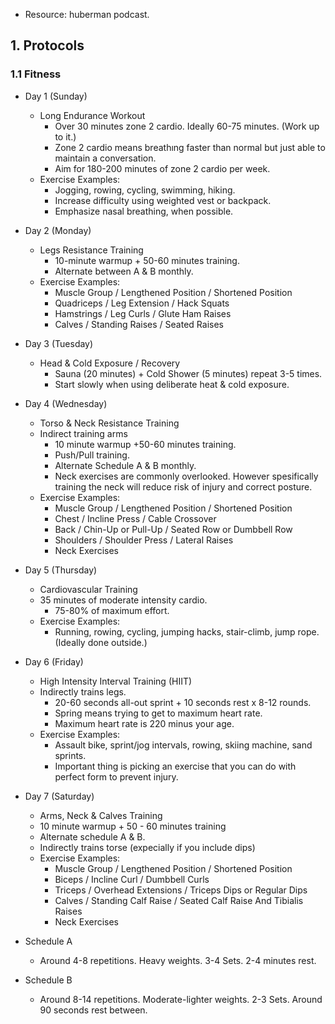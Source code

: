 
* Resource: huberman podcast.
  
## 1. Protocols

### 1.1 Fitness

* Day 1 (Sunday)
  * Long Endurance Workout
    * Over 30 minutes zone 2 cardio. Ideally 60-75 minutes. (Work up to it.)
    * Zone 2 cardio means breathıng faster than normal but just able to maintain a conversation.
    * Aim for 180-200 minutes of zone 2 cardio per week.
  * Exercise Examples:
    * Jogging, rowing, cycling, swimming, hiking.
    * Increase difficulty using weighted vest or backpack.
    * Emphasize nasal breathing, when possible.

* Day 2 (Monday)
  * Legs Resistance Training
    * 10-minute warmup + 50-60 minutes training.
    * Alternate between A & B monthly.
  * Exercise Examples:
    * Muscle Group / Lengthened Position / Shortened Position
    * Quadriceps / Leg Extension / Hack Squats
    * Hamstrings / Leg Curls / Glute Ham Raises
    * Calves / Standing Raises / Seated Raises
   
* Day 3 (Tuesday)
  * Head & Cold Exposure / Recovery
    * Sauna (20 minutes) + Cold Shower (5 minutes) repeat 3-5 times.
    * Start slowly when using deliberate heat & cold exposure.
   
* Day 4 (Wednesday) 
  * Torso & Neck Resistance Training
  * Indirect training arms
    * 10 minute warmup +50-60 minutes training.
    * Push/Pull training.
    * Alternate Schedule A & B monthly.
    * Neck exercises are commonly overlooked. However spesifically training the neck will reduce risk of injury and correct posture.
  * Exercise Examples:
    *  Muscle Group / Lengthened Position / Shortened Position
    *  Chest / Incline Press / Cable Crossover
    *  Back / Chin-Up or Pull-Up / Seated Row or Dumbbell Row
    *  Shoulders / Shoulder Press / Lateral Raises
    *  Neck Exercises

* Day 5 (Thursday)
  * Cardiovascular Training
  * 35 minutes of moderate intensity cardio.
    * 75-80% of maximum effort.
  * Exercise Examples: 
    *  Running, rowing, cycling, jumping hacks, stair-climb, jump rope. (Ideally done outside.)
   
* Day 6 (Friday)
  * High Intensity Interval Training (HIIT)
  * Indirectly trains legs.
    * 20-60 seconds all-out sprint + 10 seconds rest x 8-12 rounds.
    * Spring means trying to get to maximum heart rate.
    * Maximum heart rate is 220 minus your age.
  * Exercise Examples:
    *  Assault bike, sprint/jog intervals, rowing, skiing machine, sand sprints.
    *  Important thing is picking an exercise that you can do with perfect form to prevent injury.
 
* Day 7 (Saturday)
  * Arms, Neck & Calves Training
  * 10 minute warmup + 50 - 60 minutes training
  * Alternate schedule A & B.
  * Indirectly trains torse (expecially if you include dips)
  * Exercise Examples:
    *  Muscle Group / Lengthened Position / Shortened Position
    *  Biceps / Incline Curl / Dumbbell Curls
    *  Triceps / Overhead Extensions / Triceps Dips or Regular Dips
    *  Calves / Standing Calf Raise / Seated Calf Raise And Tibialis Raises
    *  Neck Exercises
   
* Schedule A
  * Around 4-8 repetitions. Heavy weights. 3-4 Sets. 2-4 minutes rest.
* Schedule B 
  * Around 8-14 repetitions. Moderate-lighter weights. 2-3 Sets. Around 90 seconds rest between.   
